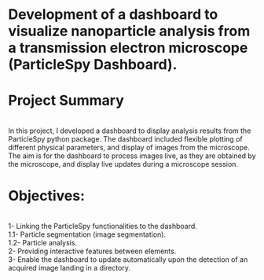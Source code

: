 # Development of a dashboard to visualize nanoparticle analysis from a transmission electron microscope (ParticleSpy Dashboard).
# Project Summary
<br /> In this project, I developed a dashboard to display analysis results from the ParticleSpy python package. The dashboard included flexible plotting of different physical parameters, and display of images from the microscope. The aim is for the dashboard to process images live, as they are obtained by the microscope, and display live updates during a microscope session.
# Objectives:
<br />1- Linking the ParticleSpy functionalities to the dashboard.
<br />1.1- Particle segmentation (image segmentation).
<br />1.2- Particle analysis.
<br />2- Providing interactive features between elements.
<br />3- Enable the dashboard to update automatically upon the detection of an acquired image landing in a directory.

